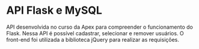 <h1>API Flask e MySQL</h1>

<p>API desenvolvida no curso da Apex para compreender o funcionamento do Flask. Nessa API é possível cadastrar, selecionar e remover usuários. O front-end foi utilizada a biblioteca jQuery para realizar as requisiçôes.</p>